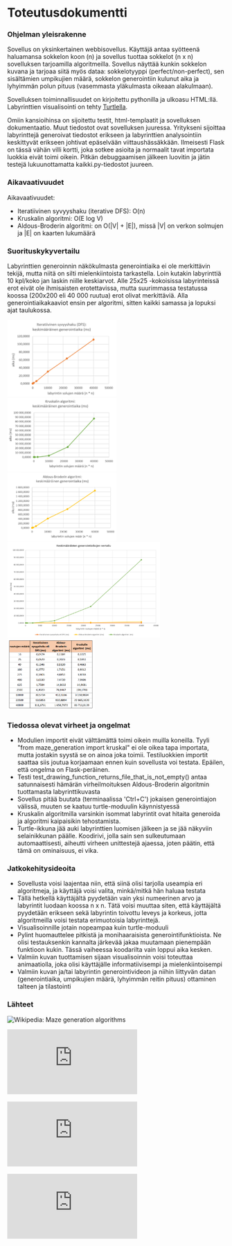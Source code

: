 # Toteutusdokumentti

### Ohjelman yleisrakenne

Sovellus on yksinkertainen webbisovellus. Käyttäjä antaa syötteenä haluamansa sokkelon koon (n) ja sovellus tuottaa  sokkelot (n x n) sovelluksen tarjoamilla algoritmeilla. Sovellus näyttää kunkin sokkelon kuvana ja tarjoaa siitä myös dataa: sokkelotyyppi (perfect/non-perfect), sen sisältämien umpikujien määrä, sokkelon generointiin kulunut aika ja lyhyimmän polun pituus (vasemmasta yläkulmasta oikeaan alakulmaan). 

Sovelluksen toiminnallisuudet on kirjoitettu pythonilla ja ulkoasu HTML:llä. Labyrinttien visualisointi on tehty [Turtlella](https://docs.python.org/3/library/turtle.html).

Omiin kansioihinsa on sijoitettu testit, html-templaatit ja sovelluksen dokumentaatio. Muut tiedostot ovat sovelluksen juuressa. Yritykseni sijoittaa labyrinttejä generoivat tiedostot erikseen ja labyrinttien analysointiin keskittyvät erikseen johtivat epäselvään viittaushässäkkään. Ilmeisesti Flask on tässä vähän villi kortti, joka sotkee asioita ja normaalit tavat importata luokkia eivät toimi oikein. Pitkän debuggaamisen jälkeen luovitin ja jätin testejä lukuunottamatta kaikki.py-tiedostot juureen.


### Aikavaativuudet

Aikavaativuudet:

- Iteratiivinen syvyyshaku (iterative DFS): O(n)
- Kruskalin algoritmi: O(E log V)
- Aldous-Broderin algoritmi: on O(|V| + |E|), missä |V| on verkon solmujen ja |E| on kaarten lukumäärä


### Suorituskykyvertailu

Labyrinttien generoinnin näkökulmasta generointiaika ei ole merkittävin tekijä, mutta niitä on silti mielenkiintoista tarkastella. Loin kutakin labyrinttiä 10 kpl/koko jan laskin niille keskiarvot. Alle 25x25 -kokoisissa labyrinteissä erot eivät ole ihmisaisten erotettavissa, mutta suurimmassa testatussa koossa (200x200 eli 40 000 ruutua) erot olivat merkittäviä. Alla generointiaikakaaviot ensin per algoritmi, sitten kaikki samassa ja lopuksi ajat taulukossa.

<img src="https://github.com/KatjaKvintus/maze_generation/blob/main/dokumentaatio/Kuvat/iteratiivinen%20syvyyshaku%20DFS_generointiaika.png" width="50%" height="50%">

<img src="https://github.com/KatjaKvintus/maze_generation/blob/main/dokumentaatio/Kuvat/kruskal_generointiajat.png" width="50%" height="50%">

<img src="https://github.com/KatjaKvintus/maze_generation/blob/main/dokumentaatio/Kuvat/aldous-broder_%20generointiajat.png" width="50%" height="50%">

<img src="https://github.com/KatjaKvintus/maze_generation/blob/main/dokumentaatio/Kuvat/generointiajat_kaavio.png" width="70%" height="70%">

<img src="https://github.com/KatjaKvintus/maze_generation/blob/main/dokumentaatio/Kuvat/generointiajat_taulukko.png" width="40%" height="40%">



### Tiedossa olevat virheet ja ongelmat

- Modulien importit eivät välttämättä toimi oikein muilla koneilla. Tyyli "from maze_generation import kruskal" ei ole oikea tapa importata, mutta jostakin syystä se on ainoa joka toimii. Testiluokkien importit saattaa siis joutua korjaamaan ennen kuin sovellusta voi testata. Epäilen, että ongelma on Flask-peräinen.
- Testi test_drawing_function_returns_file_that_is_not_empty() antaa satunnaisesti hämärän virheilmoituksen Aldous-Broderin algoritmin tuottamasta labyrinttikuvasta
- Sovellus pitää buutata (terminaalissa 'Ctrl+C') jokaisen generointiajon välissä, muuten se kaatuu turtle-moduulin käynnistyessä 
- Kruskalin algoritmilla varsinkin isommat labyrintit ovat hitaita generoida ja algoritmi kaipaisikin tehostamista.
- Turtle-ikkuna jää auki labyrinttien luomisen jälkeen ja se jää näkyviin selainikkunan päälle. Koodirivi, jolla sain sen sulkeutumaan automaattisesti, aiheutti virheen unittestejä ajaessa, joten päätin, että tämä on ominaisuus, ei vika.


### Jatkokehitysideoita

- Sovellusta voisi laajentaa niin, että siinä olisi tarjolla useampia eri algoritmeja, ja käyttäjä voisi valita, minkä/mitkä hän haluaa testata
- Tällä hetkellä käyttäjältä pyydetään vain yksi numeerinen arvo ja labyrintit luodaan koossa n x n. Tätä voisi muuttaa siten, että käyttäjältä pyydetään erikseen sekä labyrintin toivottu leveys ja korkeus, jotta algoritmeilla voisi testata erimuotoisia labyrinttejä.
- Visualisoinnille jotain nopeampaa kuin turtle-moduuli
- Pylint huomauttelee pitkistä ja monihaaraisista generointifunktioista. Ne olisi testauksenkin kannalta järkevää jakaa muutamaan pienempään funktioon kukin. Tässä vaiheessa koodarilta vain loppui aika kesken.
- Valmiin kuvan tuottamisen sijaan visualisoinnin voisi toteuttaa animaatiolla, joka olisi käyttäjälle informatiivisempi ja mielenkiintoisempi
- Valmiin kuvan ja/tai labyrintin generointivideon ja niihin liittyvän datan (generointiaika, umpikujien määrä, lyhyimmän reitin pituus) ottaminen talteen ja tilastointi


### Lähteet

![Wikipedia: Maze generation algorithms](https://en.wikipedia.org/wiki/Maze_generation_algorithm)

![John Stilley: Maze-generating algorithms](https://github.com/john-science/mazelib/blob/main/docs/MAZE_GEN_ALGOS.md)

![Survey Paper on Maze Generation Algorithms for Puzzle Solving Games](https://anoopmusale.github.io/resume/paper.pdf)

![Analysis of Maze Generating Algorithms](http://ipsitransactions.org/journals/papers/tir/2019jan/p5.pdf)
